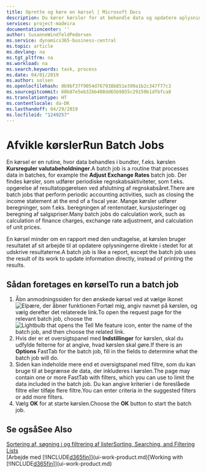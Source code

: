 ```yaml
---
title: Oprette og køre en kørsel | Microsoft Docs
description: Du kører kørsler for at behandle data og opdatere oplysninger, f.eks. for at foretage periodiske regnskabsaktiviteter eller udføre beregninger.
services: project-madeira
documentationcenter: ''
author: SusanneWindfeldPedersen
ms.service: dynamics365-business-central
ms.topic: article
ms.devlang: na
ms.tgt_pltfrm: na
ms.workload: na
ms.search.keywords: task, process
ms.date: 04/01/2019
ms.author: solsen
ms.openlocfilehash: 0b9bf37f9054d767938b851e399a1b2c347f77c3
ms.sourcegitcommit: 60b87e5eb32bb408dd65b9855c29159b1dfbfca8
ms.translationtype: HT
ms.contentlocale: da-DK
ms.lasthandoff: 04/29/2019
ms.locfileid: "1249257"
---
```

# <a name="run-batch-jobs"></a><span data-ttu-id="6eff0-103">Afvikle kørsler</span><span class="sxs-lookup"><span data-stu-id="6eff0-103">Run Batch Jobs</span></span>
<span data-ttu-id="6eff0-104">En kørsel er en rutine, hvor data behandles i bundter, f.eks. kørslen **Kursreguler valutabeholdninger**.</span><span class="sxs-lookup"><span data-stu-id="6eff0-104">A batch job is a routine that processes data in batches, for example the **Adjust Exchange Rates** batch job.</span></span> <span data-ttu-id="6eff0-105">Der findes kørsler, som udfører periodiske regnskabsaktiviteter, som f.eks. opgørelse af resultatopgørelsen ved afslutning af regnskabsåret.</span><span class="sxs-lookup"><span data-stu-id="6eff0-105">There are batch jobs that perform periodic accounting activities, such as closing the income statement at the end of a fiscal year.</span></span> <span data-ttu-id="6eff0-106">Mange kørsler udfører beregninger, som f.eks. beregningen af rentenotaer, kursjusteringer og beregning af salgspriser.</span><span class="sxs-lookup"><span data-stu-id="6eff0-106">Many batch jobs do calculation work, such as calculation of finance charges, exchange rate adjustment, and calculation of unit prices.</span></span>

<span data-ttu-id="6eff0-107">En kørsel minder om en rapport med den undtagelse, at kørslen bruger resultatet af sit arbejde til at opdatere oplysningerne direkte i stedet for at udskrive resultaterne.</span><span class="sxs-lookup"><span data-stu-id="6eff0-107">A batch job is like a report, except the batch job uses the result of its work to update information directly, instead of printing the results.</span></span>

## <a name="to-run-a-batch-job"></a><span data-ttu-id="6eff0-108">Sådan foretages en kørsel</span><span class="sxs-lookup"><span data-stu-id="6eff0-108">To run a batch job</span></span>
1. <span data-ttu-id="6eff0-109">Åbn anmodningssiden for den ønskede kørsel ved at vælge ikonet ![Elpære, der åbner funktionen Fortæl mig](media/ui-search/search_small.png "Fortæl mig, hvad du vil foretage dig"), angiv navnet på kørslen, og vælg derefter det relaterede link.</span><span class="sxs-lookup"><span data-stu-id="6eff0-109">To open the request page for the relevant batch job, choose the ![Lightbulb that opens the Tell Me feature](media/ui-search/search_small.png "Tell me what you want to do") icon, enter the name of the batch job, and then choose the related link.</span></span>
2. <span data-ttu-id="6eff0-110">Hvis der er et oversigtspanel med **Indstillinger** for kørslen, skal du udfylde felterne for at angive, hvad kørslen skal gøre.</span><span class="sxs-lookup"><span data-stu-id="6eff0-110">If there is an **Options** FastTab for the batch job, fill in the fields to determine what the batch job will do.</span></span>
3. <span data-ttu-id="6eff0-111">Siden kan indeholde mere end et oversigtspanel med filtre, som du kan bruge til at begrænse de data, der inkluderes i kørslen.</span><span class="sxs-lookup"><span data-stu-id="6eff0-111">The page may contain one or more FastTab with filters, which you can use to limit the data included in the batch job.</span></span> <span data-ttu-id="6eff0-112">Du kan angive kriterier i de foreslåede filtre eller tilføje flere filtre.</span><span class="sxs-lookup"><span data-stu-id="6eff0-112">You can enter criteria in the suggested filters or add more filters.</span></span>
4. <span data-ttu-id="6eff0-113">Vælg **OK** for at starte kørslen.</span><span class="sxs-lookup"><span data-stu-id="6eff0-113">Choose the **OK** button to start the batch job.</span></span>

## <a name="see-also"></a><span data-ttu-id="6eff0-114">Se også</span><span class="sxs-lookup"><span data-stu-id="6eff0-114">See Also</span></span>
[<span data-ttu-id="6eff0-115">Sortering af, søgning i og filtrering af lister</span><span class="sxs-lookup"><span data-stu-id="6eff0-115">Sorting, Searching, and Filtering Lists</span></span>](ui-enter-criteria-filters.md)  
<span data-ttu-id="6eff0-116">[Arbejde med [!INCLUDE[d365fin](includes/d365fin_md.md)]](ui-work-product.md)</span><span class="sxs-lookup"><span data-stu-id="6eff0-116">[Working with [!INCLUDE[d365fin](includes/d365fin_md.md)]](ui-work-product.md)</span></span>
